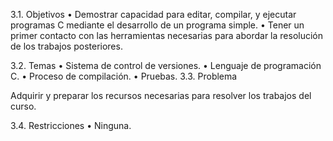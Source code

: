 3.1. Objetivos
• Demostrar capacidad para editar, compilar, y ejecutar programas C mediante
el desarrollo de un programa simple.
• Tener un primer contacto con las herramientas necesarias para abordar la
resolución de los trabajos posteriores.

3.2. Temas
• Sistema de control de versiones.
• Lenguaje de programación C.
• Proceso de compilación.
• Pruebas.
3.3. Problema

Adquirir y preparar los recursos necesarias para resolver los trabajos del curso.

3.4. Restricciones
• Ninguna.



